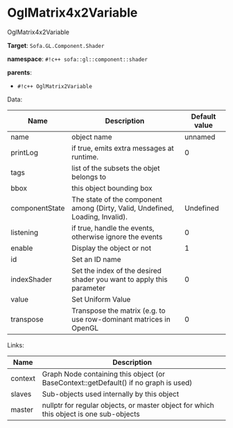 # OglMatrix4x2Variable

OglMatrix4x2Variable


__Target__: `Sofa.GL.Component.Shader`

__namespace__: `#!c++ sofa::gl::component::shader`

__parents__: 

- `#!c++ OglMatrix2Variable`

Data: 

<table>
<thead>
    <tr>
        <th>Name</th>
        <th>Description</th>
        <th>Default value</th>
    </tr>
</thead>
<tbody>
	<tr>
		<td>name</td>
		<td>
object name
</td>
		<td>unnamed</td>
	</tr>
	<tr>
		<td>printLog</td>
		<td>
if true, emits extra messages at runtime.
</td>
		<td>0</td>
	</tr>
	<tr>
		<td>tags</td>
		<td>
list of the subsets the objet belongs to
</td>
		<td></td>
	</tr>
	<tr>
		<td>bbox</td>
		<td>
this object bounding box
</td>
		<td></td>
	</tr>
	<tr>
		<td>componentState</td>
		<td>
The state of the component among (Dirty, Valid, Undefined, Loading, Invalid).
</td>
		<td>Undefined</td>
	</tr>
	<tr>
		<td>listening</td>
		<td>
if true, handle the events, otherwise ignore the events
</td>
		<td>0</td>
	</tr>
	<tr>
		<td>enable</td>
		<td>
Display the object or not
</td>
		<td>1</td>
	</tr>
	<tr>
		<td>id</td>
		<td>
Set an ID name
</td>
		<td></td>
	</tr>
	<tr>
		<td>indexShader</td>
		<td>
Set the index of the desired shader you want to apply this parameter
</td>
		<td>0</td>
	</tr>
	<tr>
		<td>value</td>
		<td>
Set Uniform Value
</td>
		<td></td>
	</tr>
	<tr>
		<td>transpose</td>
		<td>
Transpose the matrix (e.g. to use row-dominant matrices in OpenGL
</td>
		<td>0</td>
	</tr>

</tbody>
</table>

Links: 

| Name | Description |
| ---- | ----------- |
|context|Graph Node containing this object (or BaseContext::getDefault() if no graph is used)|
|slaves|Sub-objects used internally by this object|
|master|nullptr for regular objects, or master object for which this object is one sub-objects|



